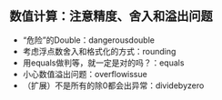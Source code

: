 ## 数值计算：注意精度、舍入和溢出问题

- “危险”的Double：dangerousdouble
- 考虑浮点数舍入和格式化的方式：rounding
- 用equals做判等，就一定是对的吗？：equals
- 小心数值溢出问题：overflowissue
- （扩展）不是所有的除0都会出异常：dividebyzero
